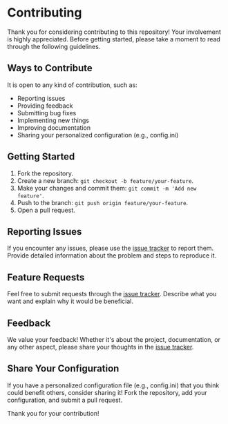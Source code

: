 # Contributing

Thank you for considering contributing to this repository! Your involvement is highly appreciated. Before getting started, please take a moment to read through the following guidelines.

## Ways to Contribute

It is open to any kind of contribution, such as:

- Reporting issues
- Providing feedback
- Submitting bug fixes
- Implementing new things
- Improving documentation
- Sharing your personalized configuration (e.g., config.ini)

## Getting Started

1. Fork the repository.
2. Create a new branch: `git checkout -b feature/your-feature`.
3. Make your changes and commit them: `git commit -m 'Add new feature'`.
4. Push to the branch: `git push origin feature/your-feature`.
5. Open a pull request.

## Reporting Issues

If you encounter any issues, please use the [issue tracker](https://github.com/gustavommcv/CustomPortraitLayout/issues) to report them. Provide detailed information about the problem and steps to reproduce it.

## Feature Requests

Feel free to submit requests through the [issue tracker](https://github.com/gustavommcv/CustomPortraitLayout/issues). Describe what you want and explain why it would be beneficial.

## Feedback

We value your feedback! Whether it's about the project, documentation, or any other aspect, please share your thoughts in the [issue tracker](https://github.com/gustavommcv/CustomPortraitLayout/issues).

## Share Your Configuration

If you have a personalized configuration file (e.g., config.ini) that you think could benefit others, consider sharing it! Fork the repository, add your configuration, and submit a pull request.

Thank you for your contribution!
